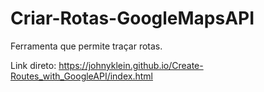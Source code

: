 # Criar-Rotas-GoogleMapsAPI
Ferramenta que permite traçar rotas. 

Link direto: https://johnyklein.github.io/Create-Routes_with_GoogleAPI/index.html
